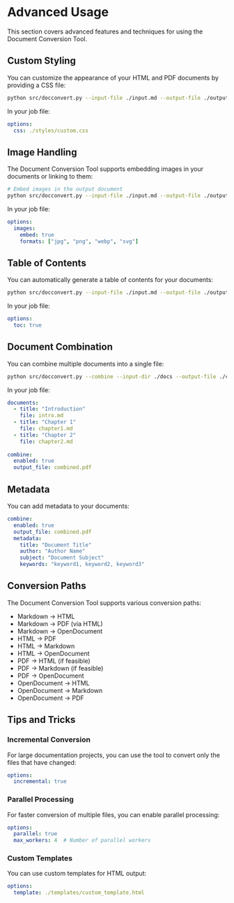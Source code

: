 # Advanced Usage

This section covers advanced features and techniques for using the Document Conversion Tool.

## Custom Styling

You can customize the appearance of your HTML and PDF documents by providing a CSS file:

```bash
python src/docconvert.py --input-file ./input.md --output-file ./output.pdf --from md --to pdf --css ./styles/custom.css
```

In your job file:

```yaml
options:
  css: ./styles/custom.css
```

## Image Handling

The Document Conversion Tool supports embedding images in your documents or linking to them:

```bash
# Embed images in the output document
python src/docconvert.py --input-file ./input.md --output-file ./output.pdf --from md --to pdf --embed-images
```

In your job file:

```yaml
options:
  images:
    embed: true
    formats: ["jpg", "png", "webp", "svg"]
```

## Table of Contents

You can automatically generate a table of contents for your documents:

```bash
python src/docconvert.py --input-file ./input.md --output-file ./output.pdf --from md --to pdf --toc
```

In your job file:

```yaml
options:
  toc: true
```

## Document Combination

You can combine multiple documents into a single file:

```bash
python src/docconvert.py --combine --input-dir ./docs --output-file ./combined.pdf --from md --to pdf --files intro.md chapter1.md chapter2.md
```

In your job file:

```yaml
documents:
  - title: "Introduction"
    file: intro.md
  - title: "Chapter 1"
    file: chapter1.md
  - title: "Chapter 2"
    file: chapter2.md
    
combine:
  enabled: true
  output_file: combined.pdf
```

## Metadata

You can add metadata to your documents:

```yaml
combine:
  enabled: true
  output_file: combined.pdf
  metadata:
    title: "Document Title"
    author: "Author Name"
    subject: "Document Subject"
    keywords: "keyword1, keyword2, keyword3"
```

## Conversion Paths

The Document Conversion Tool supports various conversion paths:

- Markdown → HTML
- Markdown → PDF (via HTML)
- Markdown → OpenDocument
- HTML → PDF
- HTML → Markdown
- HTML → OpenDocument
- PDF → HTML (if feasible)
- PDF → Markdown (if feasible)
- PDF → OpenDocument
- OpenDocument → HTML
- OpenDocument → Markdown
- OpenDocument → PDF

## Tips and Tricks

### Incremental Conversion

For large documentation projects, you can use the tool to convert only the files that have changed:

```yaml
options:
  incremental: true
```

### Parallel Processing

For faster conversion of multiple files, you can enable parallel processing:

```yaml
options:
  parallel: true
  max_workers: 4  # Number of parallel workers
```

### Custom Templates

You can use custom templates for HTML output:

```yaml
options:
  template: ./templates/custom_template.html
```